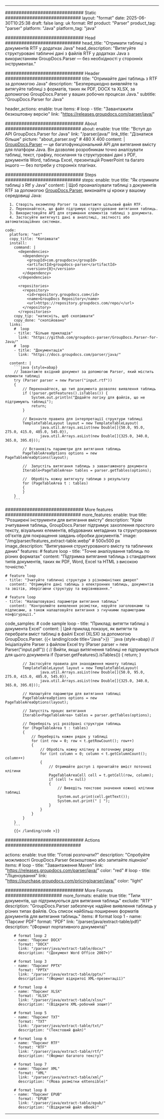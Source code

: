 


---
############################# Static ############################
layout: "format"
date:  2025-06-30T10:25:38
draft: false
lang: uk
format: Rtf
product: "Parser"
product_tag: "parser"
platform: "Java"
platform_tag: "java"

############################# Head ############################
head_title: "Отримати таблиці з документів RTF у додатках Java"
head_description: "Витягуйте структуровані табличні дані з файлів RTF у додатках Java з використанням GroupDocs.Parser — без необхідності у сторонніх інструментах."

############################# Header ############################
title: "Отримайте дані таблиць з RTF за допомогою Java" 
description: "Безперешкодно виявляйте та витягуйте таблиці з форматів, таких як PDF, DOCX та XLSX, за допомогою GroupDocs.Parser у ваших робочих процесах Java."
subtitle: "GroupDocs.Parser for Java" 

header_actions:
  enable: true
  items:
    #  loop
    - title: "Завантажити безкоштовну версію"
      link: "https://releases.groupdocs.com/parser/java/"
      
############################# About ############################
about:
    enable: true
    title: "Вступ до API GroupDocs.Parser for Java"
    link: "/parser/java/"
    link_title: "Дізнатися більше"
    picture: "about_parser.svg" # 480 X 400
    content: |
       [GroupDocs.Parser](/parser/java/) — це багатофункціональний API для витягання вмісту для платформ Java. Він дозволяє розробникам точно аналізувати таблиці, текст, графіку, посилання та структуровані дані з PDF, документів Word, таблиць Excel, презентацій PowerPoint та багато іншого — без потреби у сторонніх плагінах.

############################# Steps ############################
steps:
    enable: true
    title: "Як отримати таблиці з Rtf у Java"
    content: |
      Щоб проаналізувати таблиці з документів RTF за допомогою [GroupDocs.Parser](/parser/java/), виконайте ці кроки у вашому середовищі Java:
      
      1. Створіть екземпляр Parser та завантажте цільовий файл RTF.
      2. Переконайтеся, що файл підтримує структуроване витягання таблиць.
      3. Використовуйте API для отримання елементів таблиці з документа.
      4. Застосуйте витягнуті дані в аналітиці, звітності або автоматизаційних системах.
   
    code:
      platform: "net"
      copy_title: "Копіювати"
      install:
        command: |
          <dependencies>
            <dependency>
              <groupId>com.groupdocs</groupId>
              <artifactId>groupdocs-parser</artifactId>
              <version>{0}</version>
            </dependency>
          </dependencies>

          <repositories>
            <repository>
              <id>repository.groupdocs.com</id>
              <name>GroupDocs Repository</name>
              <url>https://repository.groupdocs.com/repo/</url>
            </repository>
          </repositories>
        copy_tip: "натисніть, щоб скопіювати"
        copy_done: "скопійовано"
      links:
        #  loop
        - title: "Більше прикладів"
          link: "https://github.com/groupdocs-parser/GroupDocs.Parser-for-Java/"
        #  loop
        - title: "Документація"
          link: "https://docs.groupdocs.com/parser/java/"
          
      content: |
        ```java {style=abap}
        // Завантажте вхідний документ за допомогою Parser, який містить елементи таблиці
        try (Parser parser = new Parser("input.rtf"))
        {
            // Переконайтеся, що тип документа дозволяє виявлення таблиць
            if (!parser.getFeatures().isTables()) {
                System.out.println("Додайте логіку для файлів, що не підтримують таблиці");
                return;
            }

            // Визначте правила для інтерпретації структури таблиці
            TemplateTableLayout layout = new TemplateTableLayout(
                    java.util.Arrays.asList(new Double[]{50.0, 95.0, 275.0, 415.0, 485.0, 545.0}),
                    java.util.Arrays.asList(new Double[]{325.0, 340.0, 365.0, 395.0}));

            // Встановіть параметри для витягання таблиць
            PageTableAreaOptions options = new PageTableAreaOptions(layout);

            //  Запустіть витягання таблиць з завантаженого документа
            Iterable<PageTableArea> tables = parser.getTables(options);

            //  Обробіть кожну витягнуту таблицю з результату
            for (PageTableArea t : tables) 
            {
            }
        }
        ```            

############################# More features ############################
more_features:
  enable: true
  title: "Розширені інструменти для витягання вмісту"
  description: "Крім зчитування таблиць, GroupDocs.Parser підтримує захоплення простого тексту, візуальних елементів, вбудованих метаданих та структурованих об'єктів для покращення завдань обробки документів."
  image: "/img/parser/features_extract-table.webp" # 500x500 px
  image_description: "Витягування структурованого вмісту та табличних даних"
  features:
    # feature loop
    - title: "Точне аналізування таблиць по різних форматах"
      content: "Підтримка витягання таблиць з стандартних типів документів, таких як PDF, Word, Excel та HTML з високою точністю."

    # feature loop
    - title: "Зчитуйте табличні структури з різноманітних джерел"
      content: "Отримуйте дані таблиць з електронних таблиць, документів та звітів, зберігаючи структуру та вирівнювання."

    # feature loop
    - title: "Налаштовувані параметри витягання таблиць"
      content: "Контролюйте виявлення розмітки, керуйте заголовками та підписами, а також налаштовуйте витягання з гнучкими параметрами конфігурації."
      
  code_samples:
    # code sample loop
    - title: "Приклад: витягти таблиці з документа Excel"
      content: |
        Цей приклад показує, як витягти та перебрати вміст таблиці в файлі Excel (XLSX) за допомогою GroupDocs.Parser.
        {{< landing/code title="Java">}}
        ```java {style=abap}
        //  Ініціалізуйте Parser з файлом Excel
        try (Parser parser = new Parser("input.pdf"))
        {
            // Вийти, якщо витягнення таблиці не підтримується для цього документа
            if (!parser.getFeatures().isTables())
            {
                return;
            }

            // Застосуйте правила для знаходження макету таблиці
            TemplateTableLayout layout = new TemplateTableLayout(
                    java.util.Arrays.asList(new Double[]{50.0, 95.0, 275.0, 415.0, 485.0, 545.0}),
                    java.util.Arrays.asList(new Double[]{325.0, 340.0, 365.0, 395.0}));

            // Налаштуйте параметри для витягання таблиці
            PageTableAreaOptions options = new PageTableAreaOptions(layout);

            // Запустіть процес витягання
            Iterable<PageTableArea> tables = parser.getTables(options);

            // Переберіть усі розібрані структури таблиць
            for (PageTableArea t : tables)
            {
                // Переберіть кожен рядок у таблиці
                for (int row = 0; row < t.getRowCount(); row++)
                {
                    // Обробіть кожну клітину в поточному рядку
                    for (int column = 0; column < t.getColumnCount(); column++) 
                    {
                        // Отримайте доступ і прочитайте вміст поточної клітини
                        PageTableAreaCell cell = t.getCell(row, column);
                        if (cell != null)
                        {
                            // Виведіть текстове значення кожної клітини таблиці
                            System.out.print(cell.getText());
                            System.out.print(" | ");
                        }
                    }
                }
            }
        }
        ```
        {{< /landing/code >}}


############################# Actions ############################

actions:
  enable: true
  title: "Готові розпочати?"
  description: "Спробуйте можливості GroupDocs.Parser безкоштовно або запитайте ліцензію"
  items:
    #  loop
    - title: "Завантаження Maven"
      link: "https://releases.groupdocs.com/parser/java/"
      color: "red"
        #  loop
    - title: "Ліцензування"
      link: "https://purchase.groupdocs.com/pricing/parser/java/"
      color: "light"


############################# More Formats #####################
more_formats:
    enable: true
    title: "Типи документів, що підтримуються для витягання таблиць"
    exclude: "RTF"
    description: "GroupDocs.Parser забезпечує надійне виявлення таблиць у різних типах файлів. Ось список найбільш поширених форматів документів для витягання таблиць."
    items: 
        # format loop 1
        - name: "Парсинг PDF"
          format: "PDF"
          link: "/parser/java/extract-table/pdf/"
          description: "(Формат портативного документа)"
          
        # format loop 2
        - name: "Парсинг DOCX"
          format: "DOCX"
          link: "/parser/java/extract-table/docx/"
          description: "(Документ Word Office 2007+)"
          
        # format loop 3
        - name: "Парсинг PPTX"
          format: "PPTX"
          link: "/parser/java/extract-table/pptx/"
          description: "(Формат відкритої XML-презентації)"
          
        # format loop 4
        - name: "Парсинг XLSX"
          format: "XLSX"
          link: "/parser/java/extract-table/xlsx/"
          description: "(Відкрите XML-робочий зошит)"
          
        # format loop 5
        - name: "Парсинг TXT"
          format: "TXT"
          link: "/parser/java/extract-table/txt/"
          description: "(Текстовий файл)"
          
        # format loop 6
        - name: "Парсинг RTF"
          format: "RTF"
          link: "/parser/java/extract-table/rtf/"
          description: "(Формат багатого тексту)"
          
        # format loop 7
        - name: "Парсинг XML"
          format: "XML"
          link: "/parser/java/extract-table/xml/"
          description: "(Мова розмітки eXtensible)"
          
        # format loop 8
        - name: "Парсинг EPUB"
          format: "EPUB"
          link: "/parser/java/extract-table/epub/"
          description: "(Відкритий файл eBook)"
         
          

---